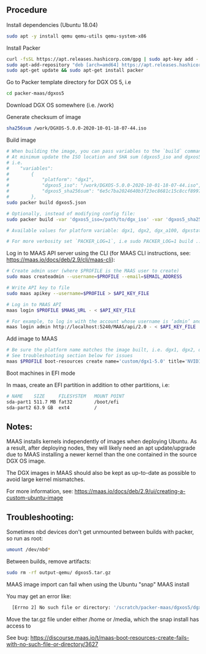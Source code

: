 ## Procedure

Install dependencies (Ubuntu 18.04)

```sh
sudo apt -y install qemu qemu-utils qemu-system-x86
```

Install Packer

```sh
curl -fsSL https://apt.releases.hashicorp.com/gpg | sudo apt-key add -
sudo apt-add-repository "deb [arch=amd64] https://apt.releases.hashicorp.com $(lsb_release -cs) main"
sudo apt-get update && sudo apt-get install packer
```

Go to Packer template directory for DGX OS 5, i.e

```sh
cd packer-maas/dgxos5
```

Download DGX OS somewhere (i.e. /work)

Generate checksum of image

```sh
sha256sum /work/DGXOS-5.0.0-2020-10-01-18-07-44.iso
```

Build image

```sh
# When building the image, you can pass variables to the `build` command or edit the dgxos5.json file
# At minimum update the ISO location and SHA sum (dgxos5_iso and dgxos5_sha256sum)
# i.e.
#    "variables":
#        {
#            "platform": "dgx1",
#            "dgxos5_iso": "/work/DGXOS-5.0.0-2020-10-01-18-07-44.iso",
#            "dgxos5_sha256sum": "6e5c7ba2024640b3f23ec8681c15c8ccf8997a23da91c7e9d4eacf73bb564bee"
#        },
sudo packer build dgxos5.json

# Optionally, instead of modifying config file:
sudo packer build -var 'dgxos5_iso=/path/to/dgx_iso' -var 'dgxos5_sha256sum=<dgx_os_iso_sha256_sum>' dgxos5.json

# Available values for platform variable: dgx1, dgx2, dgx_a100, dgxstation

# For more verbosity set `PACKER_LOG=1`, i.e sudo PACKER_LOG=1 build ...
```

Log in to MAAS API server using the CLI (for MAAS CLI instructions, see: https://maas.io/docs/deb/2.9/cli/maas-cli):

```sh
# Create admin user (where $PROFILE is the MAAS user to create)
sudo maas createadmin --username=$PROFILE --email=$EMAIL_ADDRESS

# Write API key to file
sudo maas apikey --username=$PROFILE > $API_KEY_FILE

# Log in to MAAS API
maas login $PROFILE $MAAS_URL - < $API_KEY_FILE

# For example, to log in with the account whose username is ‘admin’ and where the region controller is on the localhost:
maas login admin http://localhost:5240/MAAS/api/2.0 - < $API_KEY_FILE
```

Add image to MAAS

```sh
# Be sure the platform name matches the image built, i.e. dgx1, dgx2, dgx_a100, dgxstation
# See troubleshooting section below for issues
maas $PROFILE boot-resources create name='custom/dgx1-5.0' title='NVIDIA DGX-1 5.0' architecture='amd64/generic' filetype='tgz' content@=dgxos5.tar.gz
```

Boot machines in EFI mode

In maas, create an EFI partition in addition to other partitions, i.e:
```sh
# NAME    SIZE     FILESYSTEM   MOUNT POINT
sda-part1 511.7 MB fat32        /boot/efi
sda-part2 63.9 GB  ext4         /
```

## Notes:

MAAS installs kernels independently of images when deploying Ubuntu.
As a result, after deploying nodes, they will likely need an apt update/upgrade
due to MAAS installing a newer kernel than the one contained in the source DGX OS image.

The DGX images in MAAS should also be kept as up-to-date as possible to avoid
large kernel mismatches.

For more information, see: https://maas.io/docs/deb/2.9/ui/creating-a-custom-ubuntu-image

## Troubleshooting:

Sometimes nbd devices don't get unmounted between builds with packer, so run as root:

```sh
umount /dev/nbd*
```

Between builds, remove artifacts:

```sh
sudo rm -rf output-qemu/ dgxos5.tar.gz
```

MAAS image import can fail when using the Ubuntu "snap" MAAS install

You may get an error like:

```sh
  [Errno 2] No such file or directory: '/scratch/packer-maas/dgxos5/dgxos5.tar.gz'
```

Move the tar.gz file under either /home or /media, which the snap install has access to

See bug: https://discourse.maas.io/t/maas-boot-resources-create-fails-with-no-such-file-or-directory/3627

<!--

TODO:
* kernel parameters in MAAS (w/ tags)
* document generate one image per DGX type

## debug stuff
# to manually test qemu steps for debug purposes:
mkdir ~/output-qemu
qemu-img create -f qcow2 output-qemu/packer-qemu 9G
qemu-img convert -O qcow2 output-qemu/packer-qemu output-qemu/packer-qemu.convert
/usr/bin/qemu-system-x86_64 -name packer-qemu -boot once=d -drive file=~/output-qemu/packer-qemu,if=virtio,cache=writeback,discard=ignore,format=qcow2 -drive file=/work/DGXOS-5.0.0-2020-10-01-18-07-44.iso,index=0,media=cdrom -serial stdio -m 20
48M -vnc 0.0.0.0:81 -machine type=pc,accel=tcg -netdev user,id=user.0 -device virtio-net,netdev=user.0
# connect to VNC on: <machine>:5981 (no password)

# if you're connected to the VNC console, you can ctrl-alt-F2 to get another TTY, log in with the user 'root' and no password
# ubuntu kernel cmd args/boot params:
#  https://manpages.ubuntu.com/manpages/focal/en/man7/kernel-command-line.7.html
#  https://manpages.ubuntu.com/manpages/focal/en/man7/bootparam.7.html
#  https://www.kernel.org/doc/html/latest/admin-guide/kernel-parameters.html
```
> https://discourse.maas.io/t/creating-a-custom-ubuntu-image/1652

```sh
sudo mount /work/DGXOS-5.0.0-2020-10-01-18-07-44.iso /mnt/dgxiso-5.0

mkdir /work/dgxos-5
cd /work/dgxos-5
unsquashfs /mnt/dgxiso-5.0/live/filesystem.squashfs

mkdir /tmp/work
cd /tmp/work
sudo tar xf /work/dgxos-5/squashfs-root/curtin/ubuntu-20.04-server-cloudimg-amd64-root.tar.xz

sudo mount -o bind /proc /tmp/work/proc
sudo mount -o bind /dev /tmp/work/dev
sudo mount -o bind /sys /tmp/work/sys
sudo mv /tmp/work/etc/resolv.conf /tmp/work/etc/resolv.conf.bak
sudo cp /etc/resolv.conf /tmp/work/etc/
sudo chroot /tmp/work /bin/bash
```

missing dpkg in dgx os root fs (exists in focal current img):
  python3-pexpect
  python3-ptyprocess

Existing MAAS/DGX-2 stuff:

  docs: https://dgxdownloads.nvidia.com/custhelp/dgx2/Knowledgebase/DGX-MAAS-Setup-Guide.pdf
  curtin file: https://dgxdownloads.nvidia.com/custhelp/dgx2/Knowledgebase/curtin-dgx-19.07.1


Steps:
* download ISO to MAAS machine and mount
* unsquash root image
* run nginx container serving up squash fs contents
* during deployment, curtin file pulls down squash fs contents to target machine
* curtin file runs 'preseed.sh', etc. to do DGX-specific install

Host setup:
```sh
cd /work/dgxos-5/squashfs-root
#docker run -it --rm -d -p 8080:80 --name web -v ${PWD}:/usr/share/nginx/html nginx
docker run -it --rm -d -p 8080:80 --name web -v ${PWD}:/usr/share/nginx/html jorgeandrada/nginx-autoindex
```

Curtin script:
```sh
# remote machine as root:
wget -P /curtin -nd -nH -r --no-parent maas.lab:8080/curtin/
wget -P /usr/local/sbin/nv_scripts -nd -nH -r --no-parent maas.lab:8080/usr/local/sbin/nv_scripts/
wget -o /bin/live-medium-eject maas.lab:8080/bin/live-medium-eject

sudo chmod +x /usr/local/sbin/nv_scripts/*
sudo chmod +x /bin/live-medium-eject

cd /curtin
sed -i 's_$(cat /proc/cmdline)_"$@"_g' preseed.sh
sed -i 's/parse_cmdline$/parse_cmdline "$@"/g' preseed.sh
bash ./preseed.sh # dgx force-platform=dgx1 force-curtin=${PWD}/dgx1-curtin.yaml
```

```sh
# tmp stuff
"force-curtin=http://{{ .HTTPIP }}:{{ .HTTPPort }}/curtin.yaml ",
"force-platform=dgx-vbox ",
                "offwhendone ",
            # newer dgx os 5 image:
            "dgxos5_iso": "/scratch/DGXOS-5.0.0-2020-10-23-18-34-11.iso",
            "dgxos5_sha256sum": "2eefe51fea356642cbe087db6bac802179db6290db2fc192e81a4ed67b5ee30b"
            # regular dgx os 5 image:
            "dgxos5_iso": "/scratch/DGXOS-5.0.0-2020-10-01-18-07-44.iso",
            "dgxos5_sha256sum": "6e5c7ba2024640b3f23ec8681c15c8ccf8997a23da91c7e9d4eacf73bb564bee"
            # egx test image: ( has different grub menu entries)
            "dgxos5_iso": "/scratch/egxtest-5.0.0-2020-10-23-14-40-24.iso",
            "dgxos5_sha256sum": "d7de20b8922fc7c3cf319afebe1a1b51a96f6af3989f12149445831e39098649"

            "qemuargs": [
                [ "-serial", "stdio" ],
                [ "-smbios", "type=0,uefi=on" ],
                [ "-smp", "8"]
            ]
# foo
using preseed, get on console, stop sshd service, run: dhclient ens3
```
-->
